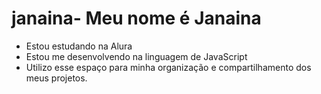 # janaina- Meu nome é Janaina 
- Estou estudando na Alura
- Estou me desenvolvendo na linguagem de JavaScript
- Utilizo esse espaço para minha organização e compartilhamento dos meus projetos.
